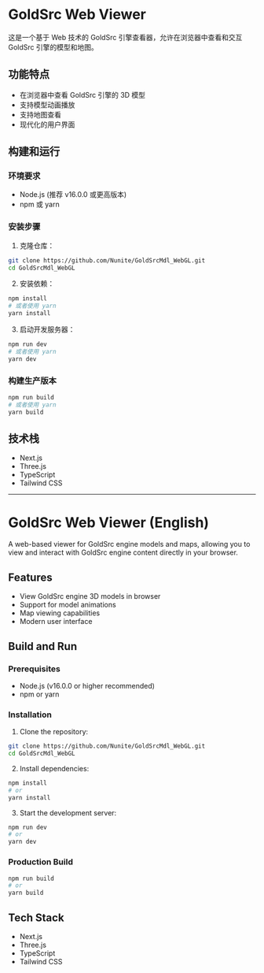 # GoldSrc Web Viewer

这是一个基于 Web 技术的 GoldSrc 引擎查看器，允许在浏览器中查看和交互 GoldSrc 引擎的模型和地图。

## 功能特点

- 在浏览器中查看 GoldSrc 引擎的 3D 模型
- 支持模型动画播放
- 支持地图查看
- 现代化的用户界面

## 构建和运行

### 环境要求

- Node.js (推荐 v16.0.0 或更高版本)
- npm 或 yarn

### 安装步骤

1. 克隆仓库：
```bash
git clone https://github.com/Nunite/GoldSrcMdl_WebGL.git
cd GoldSrcMdl_WebGL
```

2. 安装依赖：
```bash
npm install
# 或者使用 yarn
yarn install
```

3. 启动开发服务器：
```bash
npm run dev
# 或者使用 yarn
yarn dev
```


### 构建生产版本

```bash
npm run build
# 或者使用 yarn
yarn build
```

## 技术栈

- Next.js
- Three.js
- TypeScript
- Tailwind CSS

---

# GoldSrc Web Viewer (English)

A web-based viewer for GoldSrc engine models and maps, allowing you to view and interact with GoldSrc engine content directly in your browser.

## Features

- View GoldSrc engine 3D models in browser
- Support for model animations
- Map viewing capabilities
- Modern user interface

## Build and Run

### Prerequisites

- Node.js (v16.0.0 or higher recommended)
- npm or yarn

### Installation

1. Clone the repository:
```bash
git clone https://github.com/Nunite/GoldSrcMdl_WebGL.git
cd GoldSrcMdl_WebGL
```

2. Install dependencies:
```bash
npm install
# or
yarn install
```

3. Start the development server:
```bash
npm run dev
# or
yarn dev
```


### Production Build

```bash
npm run build
# or
yarn build
```

## Tech Stack

- Next.js
- Three.js
- TypeScript
- Tailwind CSS 